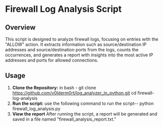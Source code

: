 # Firewall Log Analysis Script

## Overview

This script is designed to analyze firewall logs, focusing on entries with the "ALLOW" action. It extracts information such as source/destination IP addresses and source/destination ports from the logs, counts the occurrences, and generates a report with insights into the most active IP addresses and ports for allowed connections.

## Usage

1. **Clone the Repository:**
   in bash -
   git clone https://github.com/v0lderm0rt/log_analyzer_in_python.git
   cd firewall-log-analysis
2. **Run the script:**
   use the following command to run the script--
   python firewall_log_analysis.py
3. **View the report**
   After running the script, a report will be generated and saved in a file named "firewall_analysis_report.txt."
